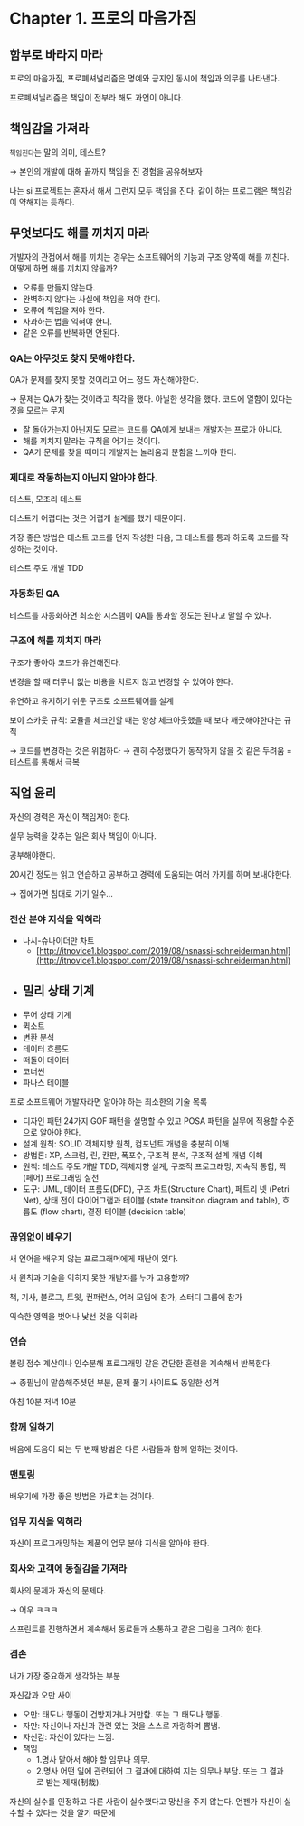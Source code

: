 # Chapter 1. 프로의 마음가짐

## 함부로 바라지 마라

프로의 마음가짐, 프로폐셔널리즘은 명예와 긍지인 동시에 책임과 의무를 나타낸다. 

프로폐셔닐리즘은 책임이 전부라 해도 과언이 아니다. 

## 책임감을 가져라

`책임진다`는 말의 의미, 테스트?

→ 본인의 개발에 대해 끝까지 책임을 진 경험을 공유해보자

나는 si 프로젝트는 혼자서 해서 그런지 모두 책임을 진다. 같이 하는 프로그램은 책임감이 약해지는 듯하다. 

## 무엇보다도 해를 끼치지 마라

개발자의 관점에서 해를 끼치는 경우는 소프트웨어의 기능과 구조 양쪽에 해를 끼친다. 어떻게 하면 해를 끼치지 않을까? 

- 오류를 만들지 않는다.
- 완벽하지 않다는 사실에 책임을 져야 한다.
- 오류에 책임을 져야 한다.
- 사과하는 법을 익혀야 한다.
- 같은 오류를 반복하면 안된다.

### QA는 아무것도 찾지 못해야한다.

QA가 문제를 찾지 못할 것이라고 어느 정도 자신해야한다. 

→ 문제는 QA가 찾는 것이라고 착각을 했다. 아닐한 생각을 했다. 코드에 열함이 있다는 것을 모르는 무지 

- 잘 돌아가는지 아닌지도 모르는 코드를 QA에게 보내는 개발자는 프로가 아니다.
- 해를 끼치지 말라는 규칙을 어기는 것이다.
- QA가 문제를 찾을 때마다 개발자는 놀라움과 분함을 느꺼야 한다.

### 제대로 작동하는지 아닌지 알아야 한다.

테스트, 모조리 테스트

테스트가 어렵다는 것은 어렵게 설계를 했기 때문이다.

가장 좋은 방법은 테스트 코드를 먼저 작성한 다음, 그 테스트를 통과 하도록 코드를 작성하는 것이다. 

테스트 주도 개발 TDD 

### 자동화된 QA

테스트를 자동화하면 최소한 시스템이 QA를 통과할 정도는 된다고 말할 수 있다. 

### 구조에 해를 끼치지 마라

구조가 좋아야 코드가 유연해진다. 

변경을 할 때 터무니 없는 비용을 치르지 않고 변경할 수 있어야 한다. 

유연하고 유지하기 쉬운 구조로 소프트웨어를 설계

보이 스카웃 규칙: 모듈을 체크인할 때는 항상 체크아웃했을 때 보다 깨긋해야한다는 규칙 

→ 코드를 변경하는 것은 위험하다 → 괜히 수정했다가 동작하지 않을 것 같은 두려움 = 테스트를 통해서 극복 

## 직업 윤리

자신의 경력은 자신이 책임져야 한다. 

실무 능력을 갖추는 일은 회사 책임이 아니다. 

공부해야한다. 

20시간 정도는 읽고 연습하고 공부하고 경력에 도움되는 여러 가지를 하며 보내야한다. 

→ 집에가면 침대로 가기 일수... 

### 전산 분야 지식을 익혀라

- 나시-슈나이더만 차트
    - [http://itnovice1.blogspot.com/2019/08/nsnassi-schneiderman.html](http://itnovice1.blogspot.com/2019/08/nsnassi-schneiderman.html)
- 밀리 상태 기계
    - 
- 무어 상태 기계
- 퀵소트
- 변환 분석
- 테이터 흐름도
- 떠돌이 데이터
- 코너씬
- 파나스 테이블

프로 소프트웨어 개발자라면 알아야 하는 최소한의 기술 목록

- 디자인 패턴 24가지 GOF 패턴을 설명할 수 있고 POSA 패턴을 실무에 적용할 수준으로 알아야 한다.
- 설계 원칙: SOLID 객체지향 원칙, 컴포넌트 개념을 충분히 이해
- 방법론: XP, 스크럼, 린, 칸판, 폭포수, 구조적 분석, 구조적 설계 개념 이해
- 원칙: 테스트 주도 개발 TDD, 객체지향 설계, 구조적 프로그래밍, 지속적 통합, 짝(페어) 프로그래밍 실천
- 도구: UML, 데이터 프름도(DFD), 구조 차트(Structure Chart), 페트리 넷 (Petri Net), 상태 전이 다이어그램과 테이블 (state transition diagram and table), 흐름도 (flow chart), 결정 테이블 (decision table)

### 끊임없이 배우기

새 언어을 배우지 않는 프로그래머에게 재난이 있다. 

새 원칙과 기술을 익히지 못한 개발자를 누가 고용할까? 

책, 기사, 블로그, 트윗, 컨퍼런스, 여러 모임에 참가, 스터디 그룹에 참가

익숙한 영역을 벗어나 낯선 것을 익혀라

### 연습

볼링 점수 계산이나 인수분해 프로그래밍 같은 간단한 훈련을 계속해서 반복한다. 

→ 종필님이 말씀해주셧던 부분, 문제 풀기 사이트도 동일한 성격 

아침 10분 저녁 10분 

### 함께 일하기

배움에 도움이 되는 두 번째 방법은 다른 사람들과 함께 일하는 것이다. 

### 맨토링

배우기에 가장 좋은 방법은 가르치는 것이다. 

### 업무 지식을 익혀라

자신이 프로그래밍하는 제품의 업무 분야 지식을 알아야 한다. 

### 회사와 고객에 동질감을 가져라

회사의 문제가 자신의 문제다.

→ 어우 ㅋㅋㅋ 

스프린트를 진행하면서 계속해서 동료들과 소통하고 같은 그림을 그려야 한다. 

### 겸손

내가 가장 중요하게 생각하는 부분

자신감과 오만 사이 

- 오만: 태도나 행동이 건방지거나 거만함. 또는 그 태도나 행동.
- 자만: 자신이나 자신과 관련 있는 것을 스스로 자랑하며 뽐냄.
- 자신감: 자신이 있다는 느낌.
- 책임
    - 1.명사 맡아서 해야 할 임무나 의무.
    - 2.명사 어떤 일에 관련되어 그 결과에 대하여 지는 의무나 부담. 또는 그 결과로 받는 제재(制裁).

자신의 실수를 인정하고 다른 사람이 실수했다고 망신을 주지 않는다. 언젠가 자신이 실수할 수 있다는 것을 알기 때문에